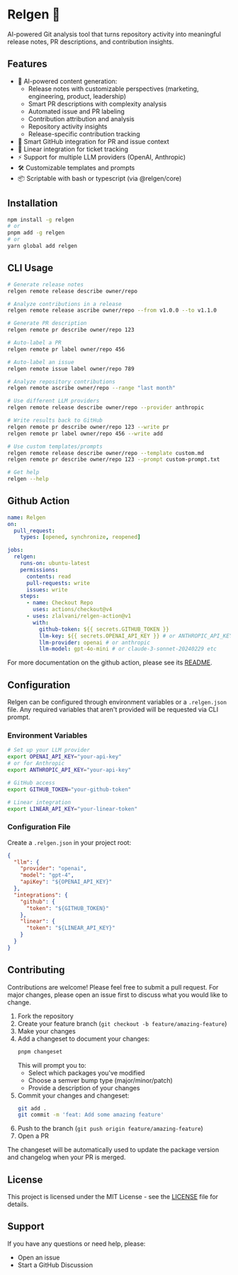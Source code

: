 # Relgen 📝

AI-powered Git analysis tool that turns repository activity into meaningful release notes, PR descriptions, and contribution insights.

## Features

- 🤖 AI-powered content generation:
  - Release notes with customizable perspectives (marketing, engineering, product, leadership)
  - Smart PR descriptions with complexity analysis
  - Automated issue and PR labeling
  - Contribution attribution and analysis
  - Repository activity insights
  - Release-specific contribution tracking
- 🔄 Smart GitHub integration for PR and issue context
- 🎯 Linear integration for ticket tracking
- ⚡ Support for multiple LLM providers (OpenAI, Anthropic)
- 🛠️ Customizable templates and prompts
- 📦 Scriptable with bash or typescript (via @relgen/core)

## Installation

```bash
npm install -g relgen
# or
pnpm add -g relgen
# or
yarn global add relgen
```

## CLI Usage

```bash
# Generate release notes
relgen remote release describe owner/repo

# Analyze contributions in a release
relgen remote release ascribe owner/repo --from v1.0.0 --to v1.1.0

# Generate PR description
relgen remote pr describe owner/repo 123

# Auto-label a PR
relgen remote pr label owner/repo 456

# Auto-label an issue
relgen remote issue label owner/repo 789

# Analyze repository contributions
relgen remote ascribe owner/repo --range "last month"

# Use different LLM providers
relgen remote release describe owner/repo --provider anthropic

# Write results back to GitHub
relgen remote pr describe owner/repo 123 --write pr
relgen remote pr label owner/repo 456 --write add

# Use custom templates/prompts
relgen remote release describe owner/repo --template custom.md
relgen remote pr describe owner/repo 123 --prompt custom-prompt.txt

# Get help
relgen --help
```

## Github Action

```yaml
name: Relgen
on:
  pull_request:
    types: [opened, synchronize, reopened]

jobs:
  relgen:
    runs-on: ubuntu-latest
    permissions:
      contents: read
      pull-requests: write
      issues: write
    steps:
      - name: Checkout Repo
        uses: actions/checkout@v4
      - uses: zlalvani/relgen-action@v1
        with:
          github-token: ${{ secrets.GITHUB_TOKEN }}
          llm-key: ${{ secrets.OPENAI_API_KEY }} # or ANTHROPIC_API_KEY
          llm-provider: openai # or anthropic
          llm-model: gpt-4o-mini # or claude-3-sonnet-20240229 etc
```

For more documentation on the github action, please see its [README](https://github.com/zlalvani/relgen-action).

## Configuration

Relgen can be configured through environment variables or a `.relgen.json` file. Any required variables that aren't provided will be requested via CLI prompt.

### Environment Variables
```bash
# Set up your LLM provider
export OPENAI_API_KEY="your-api-key"
# or for Anthropic
export ANTHROPIC_API_KEY="your-api-key"

# GitHub access
export GITHUB_TOKEN="your-github-token"

# Linear integration
export LINEAR_API_KEY="your-linear-token"
```

### Configuration File
Create a `.relgen.json` in your project root:

```json
{
  "llm": {
    "provider": "openai",
    "model": "gpt-4",
    "apiKey": "${OPENAI_API_KEY}"
  },
  "integrations": {
    "github": {
      "token": "${GITHUB_TOKEN}"
    },
    "linear": {
      "token": "${LINEAR_API_KEY}" 
    }
  }
}
```

## Contributing

Contributions are welcome! Please feel free to submit a pull request. For major changes, please open an issue first to discuss what you would like to change.

1. Fork the repository
2. Create your feature branch (`git checkout -b feature/amazing-feature`)
3. Make your changes
4. Add a changeset to document your changes:
   ```bash
   pnpm changeset
   ```
   This will prompt you to:
   - Select which packages you've modified
   - Choose a semver bump type (major/minor/patch)
   - Provide a description of your changes
5. Commit your changes and changeset:
   ```bash
   git add .
   git commit -m 'feat: Add some amazing feature'
   ```
6. Push to the branch (`git push origin feature/amazing-feature`)
7. Open a PR

The changeset will be automatically used to update the package version and changelog when your PR is merged.

## License

This project is licensed under the MIT License - see the [LICENSE](LICENSE) file for details.

## Support

If you have any questions or need help, please:
- Open an issue
- Start a GitHub Discussion
